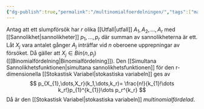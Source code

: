```yaml
---
{"dg-publish":true,"permalink":"/multinomialfoerdelningen/","tags":["matematiskstatistik"]}
---
```


Antag att ett slumpförsök har $r$ olika [[Utfall\|utfall]] $A_{1},A_{2},\dots,A_r$ med [[Sannolikhet\|sannolikheter]] $p_{1},\dots,p_r$ där summan av sannolikheterna är ett. Låt $X_j$ vara antalet gånger $A_j$ inträffar vid $n$ oberoene upprepningar av försöket. Då gäller att $X_j\in Bin(n,p_j)$ ([[Binomialfördelning\|Binomialfördelning]]). Den [[Simultana Sannolikhetsfunktionen\|simultana sannolikhetsfunktionen]] för den r-dimensionella [[Stokastisk Variabel\|stokastiska variabeln]] ges av 
$$
p_{X_{1},\dots,X_r}(k_1,\dots,k_r)= \frac{n!}{k_{1}!\dots k_r!}p_{1}^{k_{1}}\dots p_r^{k_r}
$$
Då är den [[Stokastisk Variabel\|stokastiska variabeln]] *multinomialfördelad*.